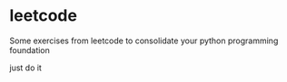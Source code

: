 # leetcode
Some exercises from leetcode to consolidate your python programming foundation

just do it
